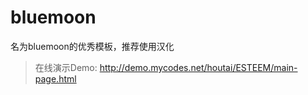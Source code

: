 # bluemoon
名为bluemoon的优秀模板，推荐使用汉化



> 在线演示Demo: http://demo.mycodes.net/houtai/ESTEEM/main-page.html



